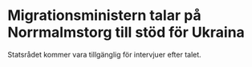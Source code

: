 # Migrationsministern talar på Norrmalmstorg till stöd för Ukraina

Statsrådet kommer vara tillgänglig för intervjuer efter talet.
